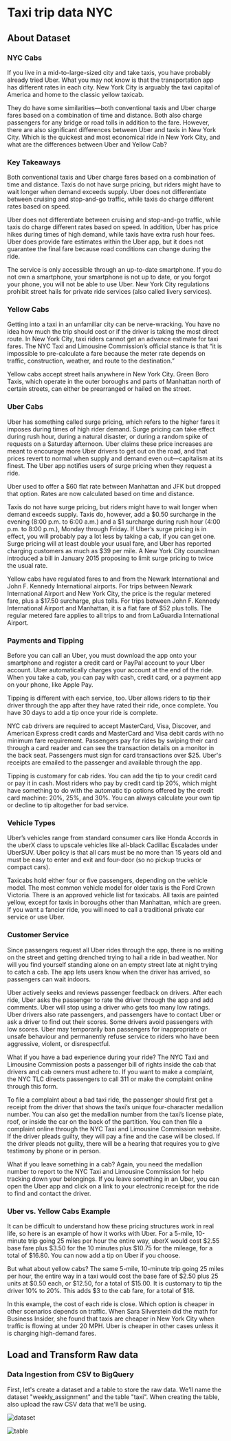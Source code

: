 # Taxi trip data NYC

## About Dataset

### NYC Cabs
If you live in a mid-to-large-sized city and take taxis, you have probably already tried Uber. What you may not know is that the transportation app has different rates in each city. New York City is arguably the taxi capital of America and home to the classic yellow taxicab.

They do have some similarities—both conventional taxis and Uber charge fares based on a combination of time and distance. Both also charge passengers for any bridge or road tolls in addition to the fare. However, there are also significant differences between Uber and taxis in New York City. Which is the quickest and most economical ride in New York City, and what are the differences between Uber and Yellow Cab?

### Key Takeaways
Both conventional taxis and Uber charge fares based on a combination of time and distance.
Taxis do not have surge pricing, but riders might have to wait longer when demand exceeds supply.
Uber does not differentiate between cruising and stop-and-go traffic, while taxis do charge different rates based on speed.

Uber does not differentiate between cruising and stop-and-go traffic, while taxis do charge different rates based on speed. In addition, Uber has price hikes during times of high demand, while taxis have extra rush hour fees. Uber does provide fare estimates within the Uber app, but it does not guarantee the final fare because road conditions can change during the ride.

The service is only accessible through an up-to-date smartphone. If you do not own a smartphone, your smartphone is not up to date, or you forgot your phone, you will not be able to use Uber. New York City regulations prohibit street hails for private ride services (also called livery services).

### Yellow Cabs
Getting into a taxi in an unfamiliar city can be nerve-wracking. You have no idea how much the trip should cost or if the driver is taking the most direct route. In New York City, taxi riders cannot get an advance estimate for taxi fares. The NYC Taxi and Limousine Commission’s official stance is that “it is impossible to pre-calculate a fare because the meter rate depends on traffic, construction, weather, and route to the destination.”

Yellow cabs accept street hails anywhere in New York City. Green Boro Taxis, which operate in the outer boroughs and parts of Manhattan north of certain streets, can either be prearranged or hailed on the street.

### Uber Cabs
Uber has something called surge pricing, which refers to the higher fares it imposes during times of high rider demand. Surge pricing can take effect during rush hour, during a natural disaster, or during a random spike of requests on a Saturday afternoon. Uber claims these price increases are meant to encourage more Uber drivers to get out on the road, and that prices revert to normal when supply and demand even out—capitalism at its finest. The Uber app notifies users of surge pricing when they request a ride.

Uber used to offer a $60 flat rate between Manhattan and JFK but dropped that option. Rates are now calculated based on time and distance.

Taxis do not have surge pricing, but riders might have to wait longer when demand exceeds supply. Taxis do, however, add a $0.50 surcharge in the evening (8:00 p.m. to 6:00 a.m.) and a $1 surcharge during rush hour (4:00 p.m. to 8:00 p.m.), Monday through Friday. If Uber’s surge pricing is in effect, you will probably pay a lot less by taking a cab, if you can get one. Surge pricing will at least double your usual fare, and Uber has reported charging customers as much as $39 per mile. A New York City councilman introduced a bill in January 2015 proposing to limit surge pricing to twice the usual rate.

Yellow cabs have regulated fares to and from the Newark International and John F. Kennedy International airports. For trips between Newark International Airport and New York City, the price is the regular metered fare, plus a $17.50 surcharge, plus tolls. For trips between John F. Kennedy International Airport and Manhattan, it is a flat fare of $52 plus tolls. The regular metered fare applies to all trips to and from LaGuardia International Airport.

### Payments and Tipping
Before you can call an Uber, you must download the app onto your smartphone and register a credit card or PayPal account to your Uber account. Uber automatically charges your account at the end of the ride. When you take a cab, you can pay with cash, credit card, or a payment app on your phone, like Apple Pay.

Tipping is different with each service, too. Uber allows riders to tip their driver through the app after they have rated their ride, once complete. You have 30 days to add a tip once your ride is complete.

NYC cab drivers are required to accept MasterCard, Visa, Discover, and American Express credit cards and MasterCard and Visa debit cards with no minimum fare requirement. Passengers pay for rides by swiping their card through a card reader and can see the transaction details on a monitor in the back seat. Passengers must sign for card transactions over $25. Uber's receipts are emailed to the passenger and available through the app.

Tipping is customary for cab rides. You can add the tip to your credit card or pay it in cash. Most riders who pay by credit card tip 20%, which might have something to do with the automatic tip options offered by the credit card machine: 20%, 25%, and 30%. You can always calculate your own tip or decline to tip altogether for bad service.

### Vehicle Types
Uber’s vehicles range from standard consumer cars like Honda Accords in the uberX class to upscale vehicles like all-black Cadillac Escalades under UberSUV. Uber policy is that all cars must be no more than 15 years old and must be easy to enter and exit and four-door (so no pickup trucks or compact cars).

Taxicabs hold either four or five passengers, depending on the vehicle model. The most common vehicle model for older taxis is the Ford Crown Victoria. There is an approved vehicle list for taxicabs. All taxis are painted yellow, except for taxis in boroughs other than Manhattan, which are green. If you want a fancier ride, you will need to call a traditional private car service or use Uber.

### Customer Service
Since passengers request all Uber rides through the app, there is no waiting on the street and getting drenched trying to hail a ride in bad weather. Nor will you find yourself standing alone on an empty street late at night trying to catch a cab. The app lets users know when the driver has arrived, so passengers can wait indoors.

Uber actively seeks and reviews passenger feedback on drivers. After each ride, Uber asks the passenger to rate the driver through the app and add comments. Uber will stop using a driver who gets too many low ratings. Uber drivers also rate passengers, and passengers have to contact Uber or ask a driver to find out their scores. Some drivers avoid passengers with low scores. Uber may temporarily ban passengers for inappropriate or unsafe behaviour and permanently refuse service to riders who have been aggressive, violent, or disrespectful.

What if you have a bad experience during your ride? The NYC Taxi and Limousine Commission posts a passenger bill of rights inside the cab that drivers and cab owners must adhere to. If you want to make a complaint, the NYC TLC directs passengers to call 311 or make the complaint online through this form.

To file a complaint about a bad taxi ride, the passenger should first get a receipt from the driver that shows the taxi’s unique four-character medallion number. You can also get the medallion number from the taxi’s license plate, roof, or inside the car on the back of the partition. You can then file a complaint online through the NYC Taxi and Limousine Commission website. If the driver pleads guilty, they will pay a fine and the case will be closed. If the driver pleads not guilty, there will be a hearing that requires you to give testimony by phone or in person.

What if you leave something in a cab? Again, you need the medallion number to report to the NYC Taxi and Limousine Commission for help tracking down your belongings. If you leave something in an Uber, you can open the Uber app and click on a link to your electronic receipt for the ride to find and contact the driver.

### Uber vs. Yellow Cabs Example
It can be difficult to understand how these pricing structures work in real life, so here is an example of how it works with Uber. For a 5-mile, 10-minute trip going 25 miles per hour the entire way, uberX would cost $2.55 base fare plus $3.50 for the 10 minutes plus $10.75 for the mileage, for a total of $16.80. You can now add a tip on Uber if you choose.

But what about yellow cabs? The same 5-mile, 10-minute trip going 25 miles per hour, the entire way in a taxi would cost the base fare of $2.50 plus 25 units at $0.50 each, or $12.50, for a total of $15.00. It is customary to tip the driver 10% to 20%. This adds $3 to the cab fare, for a total of $18.

In this example, the cost of each ride is close. Which option is cheaper in other scenarios depends on traffic. When Sara Silverstein did the math for Business Insider, she found that taxis are cheaper in New York City when traffic is flowing at under 20 MPH. Uber is cheaper in other cases unless it is charging high-demand fares.

## Load and Transform Raw data
### Data Ingestion from CSV to BigQuery
First, let's create a dataset and a table to store the raw data. We'll name the dataset "weekly_assignment" and the table "taxi". When creating the table, also upload the raw CSV data that we'll be using.

![dataset](https://github.com/aisyahputami/Taxi-trip-data-NYC/blob/main/bigquery/create-dataset.png)

![table](https://github.com/aisyahputami/Taxi-trip-data-NYC/blob/main/bigquery/create-table.png)











